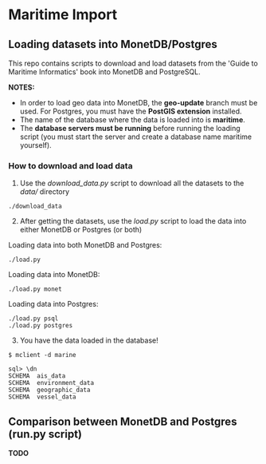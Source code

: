 # Maritime Import
## Loading datasets into MonetDB/Postgres
This repo contains scripts to download and load datasets from the 'Guide to Maritime Informatics' book into MonetDB and PostgreSQL. 

**NOTES:**
* In order to load geo data into MonetDB, the **geo-update** branch must be used. For Postgres, you must have the **PostGIS extension** installed.
* The name of the database where the data is loaded into is **maritime**.
* The **database servers must be running** before running the loading script (you must start the server and create a database name maritime yourself).

### How to download and load data
1. Use the *download_data.py* script to download all the datasets to the *data/* directory
```
./download_data
```
2. After getting the datasets, use the *load.py* script to load the data into either MonetDB or Postgres (or both)

Loading data into both MonetDB and Postgres:
```
./load.py
```
Loading data into MonetDB:
```
./load.py monet
```
Loading data into Postgres:
```
./load.py psql
./load.py postgres
```

3. You have the data loaded in the database!
```
$ mclient -d marine

sql> \dn
SCHEMA  ais_data
SCHEMA  environment_data
SCHEMA  geographic_data
SCHEMA  vessel_data
```

## Comparison between MonetDB and Postgres (run.py script)
**TODO**
